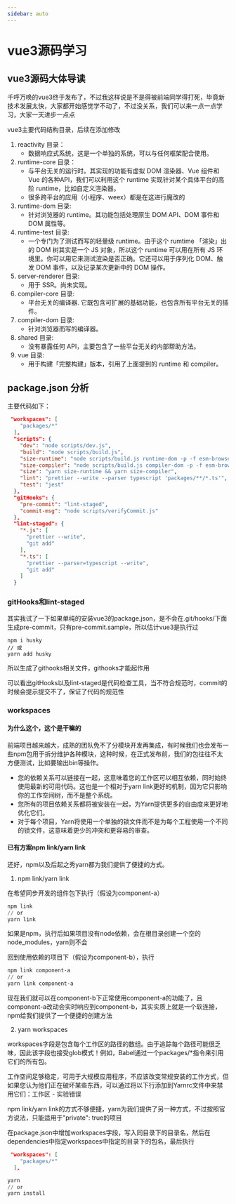 ```yaml
---
sidebar: auto
---
```

# vue3源码学习
## vue3源码大体导读
千呼万唤的vue3终于发布了，不过我这样说是不是得被前端同学得打死，毕竟新技术发展太快，大家都开始感觉学不动了，不过没关系，我们可以来一点一点学习，大家一天进步一点点

vue3主要代码结构目录，后续在添加修改
1. reactivity 目录：
    - 数据响应式系统，这是一个单独的系统，可以与任何框架配合使用。
2. runtime-core 目录：
    - 与平台无关的运行时。其实现的功能有虚拟 DOM 渲染器、Vue 组件和 Vue 的各种API，我们可以利用这个 runtime 实现针对某个具体平台的高阶 runtime，比如自定义渲染器。
    - 很多跨平台的应用（小程序、weex）都是在这进行魔改的
3. runtime-dom 目录: 
    - 针对浏览器的 runtime。其功能包括处理原生 DOM API、DOM 事件和 DOM 属性等。
4. runtime-test 目录: 
    - 一个专门为了测试而写的轻量级 runtime。由于这个 rumtime 「渲染」出的 DOM 树其实是一个 JS 对象，所以这个 runtime 可以用在所有 JS 环境里。你可以用它来测试渲染是否正确。它还可以用于序列化 DOM、触发 DOM 事件，以及记录某次更新中的 DOM 操作。
5. server-renderer 目录: 
    - 用于 SSR。尚未实现。
6. compiler-core 目录: 
    - 平台无关的编译器. 它既包含可扩展的基础功能，也包含所有平台无关的插件。
7. compiler-dom 目录: 
    - 针对浏览器而写的编译器。
8. shared 目录: 
    - 没有暴露任何 API，主要包含了一些平台无关的内部帮助方法。
9. vue 目录: 
    - 用于构建「完整构建」版本，引用了上面提到的 runtime 和 compiler。

## package.json 分析
主要代码如下：
~~~ json
 "workspaces": [
    "packages/*"
  ],
  "scripts": {
    "dev": "node scripts/dev.js",
    "build": "node scripts/build.js",
    "size-runtime": "node scripts/build.js runtime-dom -p -f esm-browser",
    "size-compiler": "node scripts/build.js compiler-dom -p -f esm-browser",
    "size": "yarn size-runtime && yarn size-compiler",
    "lint": "prettier --write --parser typescript 'packages/**/*.ts'",
    "test": "jest"
  },
  "gitHooks": {
    "pre-commit": "lint-staged",
    "commit-msg": "node scripts/verifyCommit.js"
  },
  "lint-staged": {
    "*.js": [
      "prettier --write",
      "git add"
    ],
    "*.ts": [
      "prettier --parser=typescript --write",
      "git add"
    ]
  }
~~~
### gitHooks和lint-staged
其实我试了一下如果单纯的安装vue3的package.json，是不会在.git/hooks/下面生成pre-commit，只有pre-commit.sample，所以估计vue3是执行过
~~~ 
npm i husky
// 或
yarn add husky
~~~
所以生成了githooks相关文件，githooks才能起作用

可以看出gitHooks以及lint-staged是代码检查工具，当不符合规范时，commit的时候会提示提交不了，保证了代码的规范性

### workspaces

#### 为什么这个，这个是干嘛的
前端项目越来越大，成熟的团队免不了分模块开发再集成，有时候我们也会发布一些npm包用于拆分维护各种模块，这种时候，在正式发布前，我们的包往往不太方便测试，比如要输出bin等操作。

- 您的依赖关系可以链接在一起，这意味着您的工作区可以相互依赖，同时始终使用最新的可用代码。这也是一个相对于yarn link更好的机制，因为它只影响你的工作空间树，而不是整个系统。
- 您所有的项目依赖关系都将被安装在一起，为Yarn提供更多的自由度来更好地优化它们。
- 对于每个项目，Yarn将使用一个单独的锁文件而不是为每个工程使用一个不同的锁文件，这意味着更少的冲突和更容易的审查。

#### 已有方案npm link/yarn link
还好，npm以及后起之秀yarn都为我们提供了便捷的方式。

1. npm link/yarn link

在希望同步开发的组件包下执行（假设为component-a）

~~~ powershell
npm link
// or
yarn link
~~~

如果是npm，执行后如果项目没有node依赖，会在根目录创建一个空的node_modules，yarn则不会

回到使用依赖的项目下（假设为component-b），执行

~~~ powershell
npm link component-a
// or
yarn link component-a
~~~ 
现在我们就可以在component-b下正常使用component-a的功能了，且component-a改动会实时响应到component-b，其实实质上就是一个软连接，npm给我们提供了一个便捷的创建方法

2. yarn workspaces

workspaces字段是包含每个工作区的路径的数组。由于追踪每个路径可能很乏味，因此该字段也接受glob模式！例如，Babel通过一个packages/*指令来引用它们的所有包。

工作空间足够稳定，可用于大规模应用程序，不应该改变常规安装的工作方式，但如果您认为他们正在破坏某些东西，可以通过将以下行添加到Yarnrc文件中来禁用它们：工作区 - 实验错误

npm link/yarn link的方式不够便捷，yarn为我们提供了另一种方式，不过按照官方说法，只能适用于"private": true的项目

在package.json中增加workspaces字段，写入同目录下的目录名，然后在dependencies中指定workspaces中指定的目录下的包名，最后执行
~~~ json
 "workspaces": [
    "packages/*"
  ],
~~~
~~~ powershell
yarn
// or
yarn install
~~~ 